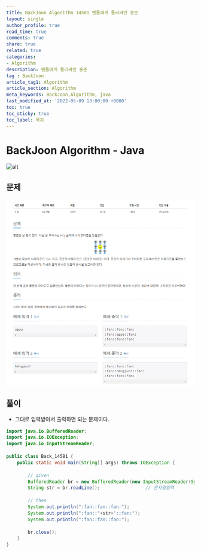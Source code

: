 ```yaml
---
title: BackJoon Algorithm 14581 팬들에게 둘러싸인 홍준
layout: single
author_profile: true
read_time: true
comments: true
share: true
related: true
categories:
- Algorithm
description: 팬들에게 둘러싸인 홍준
tag : BackJoon
article_tag1: Algorithm
article_section: Algorithm
meta_keywords: BackJoon,Algorithm, java
last_modified_at: '2022-05-09 13:00:00 +0800'
toc: true
toc_sticky: true
toc_label: 목차
---
```


BackJoon Algorithm - Java
====================

![alt](https://d2gd6pc034wcta.cloudfront.net/images/logo@2x.png)

## 문제

![alt](/assets/images/post/Algorithm/14581.png)



## 풀이

* 그대로 입력받아서 출력하면 되는 문제이다.

```java
import java.io.BufferedReader;
import java.io.IOException;
import java.io.InputStreamReader;

public class Back_14581 {
    public static void main(String[] args) throws IOException {

        // given
        BufferedReader br = new BufferedReader(new InputStreamReader(System.in));
        String str = br.readLine();                 // 문자열입력

        // then
        System.out.println(":fan::fan::fan:");
        System.out.println(":fan::"+str+"::fan:");
        System.out.println(":fan::fan::fan:");

        br.close();
    }
}


```


